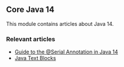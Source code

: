 ## Core Java 14

This module contains articles about Java 14. 

### Relevant articles

- [Guide to the @Serial Annotation in Java 14](https://www.baeldung.com/java-14-serial-annotation)
- [Java Text Blocks](https://www.baeldung.com/java-text-blocks)
